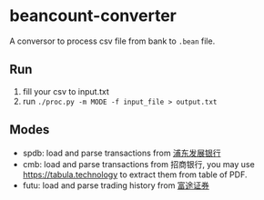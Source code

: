 # beancount-converter
A conversor to process csv file from bank to `.bean` file.

## Run

1. fill your csv to input.txt
2. run `./proc.py -m MODE -f input_file > output.txt`

## Modes

- spdb: load and parse transactions from [浦东发展银行](https://ebill.spdbccc.com.cn/cloudbank-portal/myBillController/showIndex.action)
- cmb: load and parse transactions from 招商银行, you may use https://tabula.technology to extract them from table of PDF.
- futu: load and parse trading history from [富途证券](https://trade-history.futu5.com/)
